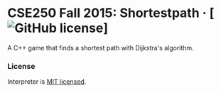 # CSE250 Fall 2015: Shortestpath &middot; [![GitHub license](https://img.shields.io/badge/license-MIT-blue.svg)]

A C++ game that finds a shortest path with Dijkstra's algorithm.

### License
Interpreter is [MIT licensed](./LICENSE).
